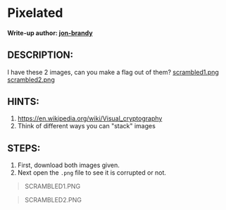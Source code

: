# Pixelated
#### Write-up author: [jon-brandy](https://github.com/jon-brandy)
## DESCRIPTION:
I have these 2 images, can you make a flag out of them? 
[scrambled1.png ]() [scrambled2.png]()
## HINTS:
1. https://en.wikipedia.org/wiki/Visual_cryptography
2. Think of different ways you can "stack" images
## STEPS:
1. First, download both images given.
2. Next open the `.png` file to see it is corrupted or not.

> SCRAMBLED1.PNG


> SCRAMBLED2.PNG
